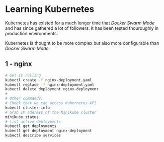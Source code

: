 # Learning Kubernetes

Kubernetes has existed for a much longer time that *Docker Swarm Mode* and has since gathered a lot of followers. It has been tested thouroughly in production environments.

Kubernetes is thought to be more complex but also more configurable than *Docker Swarm Mode*.

## 1 - nginx

```sh
# Get it rolling
kubectl create -f nginx-deployment.yaml
kubectl replace -f nginx-deployment.yaml
kubectl delete deployment nginx-deployment
#
# Other commands:
# Check that we can access Kubernetes API
kubectl cluster-info
# Grab IP address of the Minikube cluster
minikube status
# List active deployments
kubectl get deployments
kubectl get deployment nginx-deployment
kubectl describe services
```
